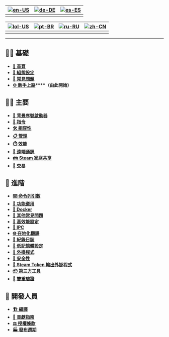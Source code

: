 | [![en-US](https://raw.githubusercontent.com/hjnilsson/country-flags/master/png100px/us.png)](https://github.com/JustArchiNET/ArchiSteamFarm/wiki/Home) | [![de-DE](https://raw.githubusercontent.com/hjnilsson/country-flags/master/png100px/de.png)](https://github.com/JustArchiNET/ArchiSteamFarm/wiki/Home-de-DE) | [![es-ES](https://raw.githubusercontent.com/hjnilsson/country-flags/master/png100px/es.png)](https://github.com/JustArchiNET/ArchiSteamFarm/wiki/Home-es-ES) |
| ------------------------------------------------------------------------------------------------------------------------------------------------------ | ------------------------------------------------------------------------------------------------------------------------------------------------------------ | ------------------------------------------------------------------------------------------------------------------------------------------------------------ |
|                                                                                                                                                        |                                                                                                                                                              |                                                                                                                                                              |

| [![lol-US](https://raw.githubusercontent.com/JustArchiNET/ArchiSteamFarm/main/resources/lol-US.png)](https://github.com/JustArchiNET/ArchiSteamFarm/wiki/Home-lol-US) | [![pt-BR](https://raw.githubusercontent.com/hjnilsson/country-flags/master/png100px/br.png)](https://github.com/JustArchiNET/ArchiSteamFarm/wiki/Home-pt-BR) | [![ru-RU](https://raw.githubusercontent.com/hjnilsson/country-flags/master/png100px/ru.png)](https://github.com/JustArchiNET/ArchiSteamFarm/wiki/Home-ru-RU) | [![zh-CN](https://raw.githubusercontent.com/hjnilsson/country-flags/master/png100px/cn.png)](https://github.com/JustArchiNET/ArchiSteamFarm/wiki/Home-zh-CN) |
| --------------------------------------------------------------------------------------------------------------------------------------------------------------------- | ------------------------------------------------------------------------------------------------------------------------------------------------------------ | ------------------------------------------------------------------------------------------------------------------------------------------------------------ | ------------------------------------------------------------------------------------------------------------------------------------------------------------ |
|                                                                                                                                                                       |                                                                                                                                                              |                                                                                                                                                              |                                                                                                                                                              |

***

## 👨‍🏫 基礎

* **[🏡 首頁](https://github.com/JustArchiNET/ArchiSteamFarm/wiki/Home-zh-TW)**
* **[🔧 組態設定](https://github.com/JustArchiNET/ArchiSteamFarm/wiki/Configuration-zh-TW)**
* **[💬 常見問題](https://github.com/JustArchiNET/ArchiSteamFarm/wiki/FAQ-zh-TW)**
* **[⚙️ 新手上路](https://github.com/JustArchiNET/ArchiSteamFarm/wiki/Setting-up)****（由此開始）**


## 👨‍🎓️ 主要

* **[👥 背景序號啟動器](https://github.com/JustArchiNET/ArchiSteamFarm/wiki/Background-games-redeemer-zh-TW)**
* **[📢 指令](https://github.com/JustArchiNET/ArchiSteamFarm/wiki/Commands-zh-TW)**
* **[🛠️ 相容性](https://github.com/JustArchiNET/ArchiSteamFarm/wiki/Compatibility-zh-TW)**
* **[📋 管理](https://github.com/JustArchiNET/ArchiSteamFarm/wiki/Management-zh-TW)**
* **[⏱️ 效能](https://github.com/JustArchiNET/ArchiSteamFarm/wiki/Performance-zh-TW)**
* **[📡 遠端通訊](https://github.com/JustArchiNET/ArchiSteamFarm/wiki/Remote-communication-zh-TW)**
* **[👪 Steam 家庭共享](https://github.com/JustArchiNET/ArchiSteamFarm/wiki/Steam-Family-Sharing-zh-TW)**
* **[🔄 交易](https://github.com/JustArchiNET/ArchiSteamFarm/wiki/Trading-zh-TW)**


## 🧙 進階

* **[⌨️ 命令列引數](https://github.com/JustArchiNET/ArchiSteamFarm/wiki/Command-line-arguments-zh-TW)**
* **[🚧 功能棄用](https://github.com/JustArchiNET/ArchiSteamFarm/wiki/Deprecation-zh-TW)**
* **[🐳 Docker](https://github.com/JustArchiNET/ArchiSteamFarm/wiki/Docker-zh-TW)**
* **[🤔 其他常見問題](https://github.com/JustArchiNET/ArchiSteamFarm/wiki/Extended-FAQ-zh-TW)**
* **[🚀 高效能設定](https://github.com/JustArchiNET/ArchiSteamFarm/wiki/High-performance-setup-zh-TW)**
* **[🔗 IPC](https://github.com/JustArchiNET/ArchiSteamFarm/wiki/IPC-zh-TW)**
* **[🌐 在地化翻譯](https://github.com/JustArchiNET/ArchiSteamFarm/wiki/Localization-zh-TW)**
* **[📝 紀錄日誌](https://github.com/JustArchiNET/ArchiSteamFarm/wiki/Logging-zh-TW)**
* **[💾 低記憶體設定](https://github.com/JustArchiNET/ArchiSteamFarm/wiki/Low-memory-setup-zh-TW)**
* **[🔌 外掛程式](https://github.com/JustArchiNET/ArchiSteamFarm/wiki/Plugins-zh-TW)**
* **[🔐 安全性](https://github.com/JustArchiNET/ArchiSteamFarm/wiki/Security-zh-TW)**
* **[🧩 Steam Token 輸出外掛程式](https://github.com/JustArchiNET/ArchiSteamFarm/wiki/SteamTokenDumperPlugin-zh-TW)**
* **[📦 第三方工具](https://github.com/JustArchiNET/ArchiSteamFarm/wiki/Third-party-zh-TW)**
* **[📵 雙重驗證](https://github.com/JustArchiNET/ArchiSteamFarm/wiki/Two-factor-authentication-zh-TW)**


## 👷 開發人員

* **[🏗️ 編譯](https://github.com/JustArchiNET/ArchiSteamFarm/wiki/Compilation-zh-TW)**
* **[🤝 貢獻指南](https://github.com/JustArchiNET/ArchiSteamFarm/blob/main/.github/CONTRIBUTING.md)**
* **[⚖️ 授權條款](https://github.com/JustArchiNET/ArchiSteamFarm/wiki/License-zh-TW)**
* **[🏭 發布週期](https://github.com/JustArchiNET/ArchiSteamFarm/wiki/Release-cycle-zh-TW)**